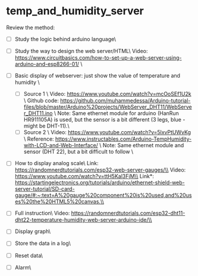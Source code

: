 # temp_and_humidity_server

Review the method: <br />
- [ ] Study the logic behind arduino language\\
- [ ] Study the way to design the web server/HTML\\
      Video: https://www.circuitbasics.com/how-to-set-up-a-web-server-using-arduino-and-esp8266-01/ \\
- [ ] Basic display of webserver: just show the value of temperature and humidity \\
  - [ ] Source 1 \\
        Video: https://www.youtube.com/watch?v=mcOoSEf1U2k \\
        Github code: https://github.com/muhammedessa/Arduino-tutorial-files/blob/master/Arduino%20projects/WebServer_DHT11/WebServer_DHT11.ino \\
        Note: Same ethernet module for arduino (HanRun HR911105A) is used, but the sensor is a bit different (3 legs, blue - might be DHT-11).\\
  - [ ] Source 2 \\
        Video: https://www.youtube.com/watch?v=5lxvPtUWvKg \\
        Reference: https://www.instructables.com/Arduino-TempHumidity-with-LCD-and-Web-Interface/ \\
        Note: Same ethernet module and sensor (DHT 22), but a bit difficult to follow        \\
- [ ] How to display analog scale\\
      Link: https://randomnerdtutorials.com/esp32-web-server-gauges/\\
      Video: https://www.youtube.com/watch?v=ttH5Kal3FjM\\
      Link*: https://startingelectronics.org/tutorials/arduino/ethernet-shield-web-server-tutorial/SD-card-gauge/#:~:text=A%20gauge%20component%20is%20used,and%20uses%20the%20HTML5%20canvas.\\
- [ ] Full instruction\\
      Video: https://randomnerdtutorials.com/esp32-dht11-dht22-temperature-humidity-web-server-arduino-ide/\\
- [ ] Display graph\\
- [ ] Store the data in a log\\
- [ ] Reset data\\
- [ ] Alarm\\
      
